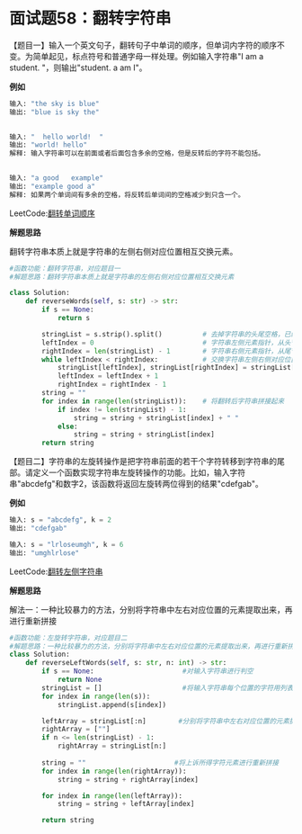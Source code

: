 # 面试题58：翻转字符串



【题目一】输入一个英文句子，翻转句子中单词的顺序，但单词内字符的顺序不变。为简单起见，标点符号和普通字母一样处理。例如输入字符串"I am a student. "，则输出"student. a am I"。



**例如**

```python
输入: "the sky is blue"
输出: "blue is sky the"

    
输入: "  hello world!  "
输出: "world! hello"
解释: 输入字符串可以在前面或者后面包含多余的空格，但是反转后的字符不能包括。

    
输入: "a good   example"
输出: "example good a"
解释: 如果两个单词间有多余的空格，将反转后单词间的空格减少到只含一个。   
```



LeetCode:[翻转单词顺序](https://leetcode-cn.com/problems/fan-zhuan-dan-ci-shun-xu-lcof/)



**解题思路**

翻转字符串本质上就是字符串的左侧右侧对应位置相互交换元素。

```Python
#函数功能：翻转字符串，对应题目一
#解题思路：翻转字符串本质上就是字符串的左侧右侧对应位置相互交换元素

class Solution:
    def reverseWords(self, s: str) -> str:
        if s == None:
            return s

        stringList = s.strip().split()          # 去掉字符串的头尾空格，已经字符串间以空格划分
        leftIndex = 0                           # 字符串左侧元素指针，从头节点开始
        rightIndex = len(stringList) - 1        # 字符串右侧元素指针，从尾节点开始
        while leftIndex < rightIndex:           # 交换字符串左侧右侧对应位置元素
            stringList[leftIndex], stringList[rightIndex] = stringList[rightIndex], stringList[leftIndex]
            leftIndex = leftIndex + 1
            rightIndex = rightIndex - 1
        string = ""
        for index in range(len(stringList)):    # 将翻转后字符串拼接起来
            if index != len(stringList) - 1:
                string = string + stringList[index] + " "
            else:
                string = string + stringList[index]
        return string
```



【题目二】字符串的左旋转操作是把字符串前面的若干个字符转移到字符串的尾部。请定义一个函数实现字符串左旋转操作的功能。比如，输入字符串"abcdefg"和数字2，该函数将返回左旋转两位得到的结果"cdefgab"。





**例如**

```Python
输入: s = "abcdefg", k = 2
输出: "cdefgab"
```



```python
输入: s = "lrloseumgh", k = 6
输出: "umghlrlose"
```



LeetCode:[翻转左侧字符串](https://leetcode-cn.com/problems/zuo-xuan-zhuan-zi-fu-chuan-lcof/)

**解题思路**

解法一：一种比较暴力的方法，分别将字符串中左右对应位置的元素提取出来，再进行重新拼接

```Python
#函数功能：左旋转字符串，对应题目二
#解题思路：一种比较暴力的方法，分别将字符串中左右对应位置的元素提取出来，再进行重新拼接
class Solution:
    def reverseLeftWords(self, s: str, n: int) -> str:
        if s == None:                      #对输入字符串进行判空
            return None
        stringList = []                    #将输入字符串每个位置的字符用列表结构存储起来
        for index in range(len(s)):
            stringList.append(s[index])

        leftArray = stringList[:n]        #分别将字符串中左右对应位置的元素提取出来
        rightArray = [""]
        if n <= len(stringList) - 1:
            rightArray = stringList[n:]
 
        string = ""                      #将上诉所得字符元素进行重新拼接
        for index in range(len(rightArray)):
            string = string + rightArray[index]

        for index in range(len(leftArray)):
            string = string + leftArray[index]

        return string
```







